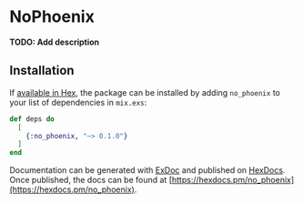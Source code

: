 # NoPhoenix

**TODO: Add description**

## Installation

If [available in Hex](https://hex.pm/docs/publish), the package can be installed
by adding `no_phoenix` to your list of dependencies in `mix.exs`:

```elixir
def deps do
  [
    {:no_phoenix, "~> 0.1.0"}
  ]
end
```

Documentation can be generated with [ExDoc](https://github.com/elixir-lang/ex_doc)
and published on [HexDocs](https://hexdocs.pm). Once published, the docs can
be found at [https://hexdocs.pm/no_phoenix](https://hexdocs.pm/no_phoenix).

